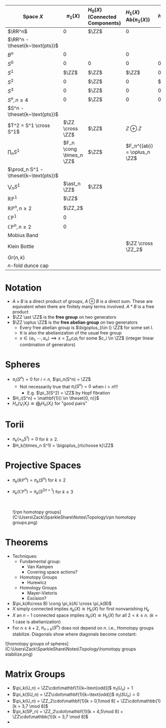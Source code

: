 | Space $X$                             | $\pi_1(X)$               | $H_0(X)$<br />(Connected Components) | $H_1(X)$<br />$\mathbf{Ab}(\pi_1(X))$ | $H_2(X)$ | $H_3(X)$ |
| ------------------------------------- | ------------------------ | :----------------------------------- | :------------------------------------ | -------- | -------- |
| $\RR^n$                               | 0                        | $\ZZ$                                | 0                                     |          |          |
| $\RR^n - \theset{k~\text{pts}}$       |                          |                                      |                                       |          |          |
| $B^n$                                 | 0                        |                                      | 0                                     |          |          |
| $S^0$                                 | 0                        | 0                                    | 0                                     | 0        | 0        |
| $S^1$                                 | $\ZZ$                    | $\ZZ$                                | $\ZZ$                                 | 0        | 0        |
| $S^2$                                 | 0                        | $\ZZ$                                | 0                                     | $\ZZ$    | 0        |
| $S^3$                                 | 0                        | $\ZZ$                                | 0                                     | 0        | ?        |
| $S^n, n \geq 4$                       | 0                        | $\ZZ$                                | 0                                     | 0        | 0        |
| $S^n - \theset{k~\text{pts}}$         |                          |                                      |                                       |          |          |
| $T^2 = S^1 \cross S^1$                | $\ZZ \cross \ZZ$         | $\ZZ$                                | $Z\oplus Z$                           |          |          |
| $\prod_n S^1$                         | $F_n \cong \times_n \ZZ$ | $\ZZ$                                | $F_n^{(ab)} = \oplus_n \ZZ$           |          |          |
| $\prod_n S^1 - \theset{k~\text{pts}}$ |                          |                                      |                                       |          |          |
| $\bigvee_n S^1$                       | $\ast_n \ZZ$             | $\ZZ$                                |                                       |          |          |
| $\mathbb{RP}^1$                       | $\ZZ$                    |                                      |                                       |          |          |
| $\mathbb{RP}^n, n \geq 2$             | $\ZZ_2$                  |                                      |                                       |          |          |
| $\mathbb{CP}^1$                       | 0                        |                                      |                                       |          |          |
| $\mathbb{CP}^n, n \geq 2$             | 0                        |                                      |                                       |          |          |
| Mobius Band                           |                          |                                      |                                       |          |          |
| Klein Bottle                          |                          |                                      | $\ZZ \cross \ZZ_2$                    |          |          |
| $Gr(n, k)$                            |                          |                                      |                                       |          |          |
| $n$-fold dunce cap                    |                          |                                      |                                       |          |          |





# Notation

- $A \times B$ is a direct product of groups, $A \oplus B$ is a direct sum. These are equivalent when there are finitely many terms involved. $A \ast B$ is a free product
- $\ZZ \ast \ZZ$ is the **free group** on two generators
- $\ZZ \oplus \ZZ$ is the **free abelian group** on two generators
  - Every free abelian group is $\bigoplus_{i\in I} \ZZ$ for some set $I$.
  - It is also the abelianization of the usual free group
  - $x \in \left< a_1, \cdots, a_n\right> \implies x = \sum_n c_i a_i$ for some $c_i \in \ZZ$ (integer linear combination of generators)

# Spheres

- $\pi_i(S^n) = 0$ for $i < n$, $\pi_n(S^n) = \ZZ$
  - Not necessarily true that $\pi_i(S^n) = 0$ when $i > n$!!!
    - E.g. $\pi_3(S^2) = \ZZ$ by Hopf fibration
- $H_i(S^n) = \mathbf{1}[i \in \theset{0, n}]$
- $H_n(\bigvee_i X_i) \cong \bigoplus_i H_n(X_i)$ for "good pairs"

# Torii

- $\pi_k(\times_n S^1) = 0$ for $k \geq 2$.
- $H_k(\times_n S^1) = \bigoplus_{n\choose k}\ZZ$

# Projective Spaces

- $\pi_k(\mathbb{RP}^n) = \pi_k(S^n)$ for $k \geq 2$

- $\pi_k(\mathbb{CP}^n) = \pi_k(S^{2n+1})$ for $k\geq 3$

  ​

  ![rpn homotopy groups](C:\Users\Zack\SparkleShare\Notes\Topology\rpn homotopy groups.png)

# Theorems

- Techniques:
  - Fundamental group:
    - Van Kampen
    - Covering space actions?
  - Homotopy Groups
    - Hurewicz
  - Homology Groups
    - Mayer-Vietoris
    - Excision?
- $\pi_k(A\cross B) \cong \pi_k(A) \cross \pi_k(B)$
- $X$ simply connected implies $\pi_k(X)  \cong H_k(X)$ for first nonvanishing $H_k$
- $X$ an $n-1$ connected space implies $\pi_k(X) \cong H_k(X)$ for all $2 < k \leq n$.
  ($k=1$ case is abelianization)
- For $n\geq k+2$,  $\pi_{n+k}(S^n)$ does not depend on $n$.
  i.e., Homotopy groups stabilize. Diagonals show where diagonals become constant:

![homotopy groups of spheres](C:\Users\Zack\SparkleShare\Notes\Topology\homotopy groups stabilize.png)

# Matrix Groups

- $\pi_k(U_n) = \ZZ\cdot\mathbf{1}[k~\text{odd}]$
  $\pi_1(U_n) = 1$
- $\pi_k(SU_n) = \ZZ\cdot\mathbf{1}[k~\text{odd}]$
  $\pi_1(SU_n) = 0$
- $\pi_k(U_n) = \ZZ_2\cdot\mathbf{1}[k = 0,1\mod 8] + \ZZ\cdot\mathbb{1}[k = 3,7 \mod 8]$
- $\pi_k(SP_n) = \ZZ_2\cdot\mathbf{1}[k = 4,5\mod 8] + \ZZ\cdot\mathbb{1}[k = 3,7 \mod 8]$
- ​